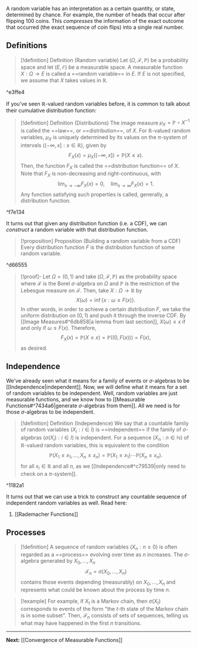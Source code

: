 A random variable has an interpretation as a certain quantity, or state, determined by chance. For example, the number of heads that occur after flipping 100 coins. This *compresses* the information of the exact outcome that occurred (the exact sequence of coin flips) into a single real number.

## Definitions

> [!definition] Definition (Random variable)
> Let $(\Omega,\mathcal{F},\mathbb{P})$ be a probability space and let $(E,\mathcal{E})$ be a measurable space. A measurable function $X:\Omega\to E$ is called a ==random variable== in $E$. If $E$ is not specified, we assume that $X$ takes values in $\mathbb{R}$.

^e3ffe4

If you've seen $\mathbb{R}$-valued random variables before, it is common to talk about their cumulative distribution function:

> [!definition] Definition (Distributions)
> The image measure $\mu_{X}=\mathbb{P}\circ X ^{-1}$ is called the ==law==, or ==distribution==, of $X$. For $\mathbb{R}$-valued random variables, $\mu_{X}$ is uniquely determined by its values on the $\pi$-system of intervals $((-\infty,x]: x \in \mathbb{R})$, given by
> $$
> F_{X}(x)=\mu_{X}((-\infty,x])=\mathbb{P}(X\leq x).
> $$
> Then, the function $F_{X}$ is called the ==distribution function== of $X$. Note that $F_{X}$ is non-decreasing and right-continuous, with
> $$
> \lim_{ x \to -\infty } F_{X}(x) = 0, \quad \lim_{ x \to \infty } F_{X}(x)=1.
> $$
> Any function satisfying such properties is called, generally, a distribution function.

^f7e134

It turns out that given any distribution function (i.e. a CDF), we can *construct* a random variable with that distribution function.

> [!proposition] Proposition (Building a random variable from a CDF)
> Every distribution function $F$ is the distribution function of some random variable.

^d66555

> [!proof]-
> Let $\Omega=(0,1)$ and take $(\Omega,\mathcal{F},\mathbb{P})$ as the probability space where $\mathcal{F}$ is the Borel $\sigma$-algebra on $\Omega$ and $\mathbb{P}$ is the restriction of the Lebesgue measure on $\mathcal{F}$. Then, take $X:\Omega\to \mathbb{R}$ by
> $$
> X(\omega)=\inf\{ x:\omega \leq F(x) \}.
> $$
> In other words, in order to achieve a certain distribution $F$, we take the uniform distribution on $(0,1)$ and push it through the inverse CDF. By [[Image Measures#^6db858|a lemma from last section]], $X(\omega)\leq x$ if and only if $\omega \leq F(x)$. Therefore,
> $$
> F_{X}(x)=\mathbb{P}(X\leq x) = \mathbb{P}((0,F(x))) = F(x),
> $$
> as desired.

## Independence

We've already seen what it means for a family of events or $\sigma$-algebras to be [[Independence|independent]]. Now, we will define what it means for a set of random variables to be independent. Well, random variables are just measurable functions, and we know how to [[Measurable Functions#^7434a6|generate $\sigma$-algebras from them]]. All we need is for those $\sigma$-algebras to be independent.

> [!definition] Definition (Independence)
> We say that a countable family of random variables $(X_{i}: i \in I)$ is ==independent== if the family of $\sigma$-algebras $(\sigma(X_{i}):i\in I)$ is independent. For a sequence $(X_{n}:n\in \mathbb{N})$ of $\mathbb{R}$-valued random variables, this is equivalent to the condition
> $$
> \mathbb{P}(X_{1}\leq x_{1},\dots,X_{n}\leq x_{n})=\mathbb{P}(X_{1}\leq x_{1})\cdots \mathbb{P}(X_{n}\leq x_{n}).
> $$
> for all $x_{i}\in \mathbb{R}$ and all $n$, as we [[Independence#^c79539|only need to check on a $\pi$-system]].

^1182a1

It turns out that we can use a trick to construct any countable sequence of independent random variables as well. Read here:

1. [[Rademacher Functions]]

## Processes

> [!definition]
> A sequence of random variables $(X_{n}:n\geq 0)$ is often regarded as a ==process== evolving over time as $n$ increases. The $\sigma$-algebra generated by $X_{0},\dots,X_{n}$
> $$
> \mathcal{F}_{n}=\sigma(X_{0},\dots,X_{n})
> $$
> contains those events depending (measurably) on $X_{0},\dots,X_{n}$ and represents what could be known about the process by time $n$.

> [!example]
> For example, if $X_{t}$ is a Markov chain, then $\sigma(X_{t})$ corresponds to events of the form "the $t$-th state of the Markov chain is in some subset". Then, $\mathcal{F}_{n}$ consists of sets of sequences, telling us what may have happened in the first $n$ transitions.

---

**Next:** [[Convergence of Measurable Functions]]